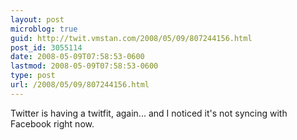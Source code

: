 ```yaml
---
layout: post
microblog: true
guid: http://twit.vmstan.com/2008/05/09/807244156.html
post_id: 3055114
date: 2008-05-09T07:58:53-0600
lastmod: 2008-05-09T07:58:53-0600
type: post
url: /2008/05/09/807244156.html
---
```

Twitter is having a twitfit, again... and I noticed it's not syncing with Facebook right now.
